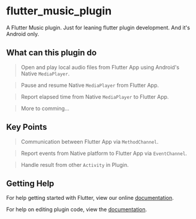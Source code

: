 # flutter_music_plugin

A Flutter Music plugin. Just for leaning flutter plugin development. And it's Android only.

## What can this plugin do

> Open and play local audio files from Flutter App using Android's Native `MediaPlayer`.

> Pause and resume Native `MediaPlayer` from Flutter App.

> Report elapsed time from Native `MediaPlayer` to Flutter App.

> More to comming...

## Key Points

> Communication between Flutter App via `MethodChannel`.

> Report events from Native platform to Flutter App via `EventChannel`.

> Handle result from other `Activity` in Plugin. 

## Getting Help

For help getting started with Flutter, view our online
[documentation](https://flutter.io/).

For help on editing plugin code, view the [documentation](https://flutter.io/platform-plugins/#edit-code).
